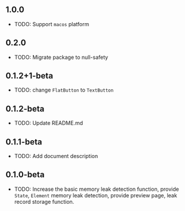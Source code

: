 ## 1.0.0

* TODO: Support `macos` platform

## 0.2.0

* TODO: Migrate package to null-safety

## 0.1.2+1-beta

* TODO: change `FlatButton` to `TextButton`

## 0.1.2-beta

* TODO: Update README.md

## 0.1.1-beta

* TODO: Add document description

## 0.1.0-beta

* TODO: Increase the basic memory leak detection function, provide `State`, `Element` memory leak detection, provide preview page, leak record storage function.

